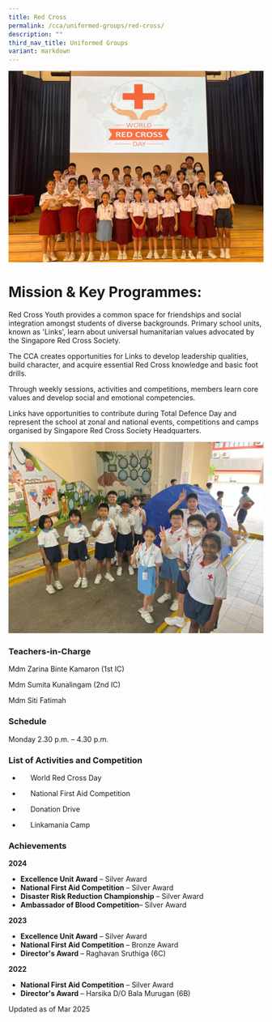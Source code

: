 ```yaml
---
title: Red Cross
permalink: /cca/uniformed-groups/red-cross/
description: ""
third_nav_title: Uniformed Groups
variant: markdown
---
```

![](/images/World_Red_Cross_Day_2.jpg)

# **Mission & Key Programmes:**

Red Cross Youth provides a common space for friendships and social integration amongst students of diverse backgrounds. Primary school units, known as 'Links', learn about universal humanitarian values advocated by the Singapore Red Cross Society.

The CCA creates opportunities for Links to develop leadership qualities, build character, and acquire essential Red Cross knowledge and basic foot drills.

Through weekly sessions, activities and competitions, members learn core values and develop social and emotional competencies.

Links have opportunities to contribute during Total Defence Day and represent the school at zonal and national events, competitions and camps organised by Singapore Red Cross Society Headquarters.

![](/images/Tent_Pitching.jpg)

### Teachers-in-Charge

Mdm Zarina Binte Kamaron (1st IC)

Mdm Sumita Kunalingam (2nd IC)

Mdm Siti Fatimah





### Schedule

Monday 2.30 p.m. – 4.30 p.m.

### List of Activities and Competition

*      World Red Cross Day

*      National First Aid Competition

*      Donation Drive

*      Linkamania Camp

### Achievements

**2024**

*    **Excellence Unit Award** – Silver Award
*    **National First Aid Competition** – Silver Award 
*   **Disaster Risk Reduction Championship** – Silver Award
*   **Ambassador of Blood Competition**– Silver Award

**2023**

*    **Excellence Unit Award** – Silver Award
*    **National First Aid Competition** – Bronze Award 
*   **Director's Award** – Raghavan Sruthiga (6C)

**2022**

*    **National First Aid Competition** – Silver Award
*    **Director's Award** – Harsika D/O Bala Murugan (6B)


Updated as of Mar 2025